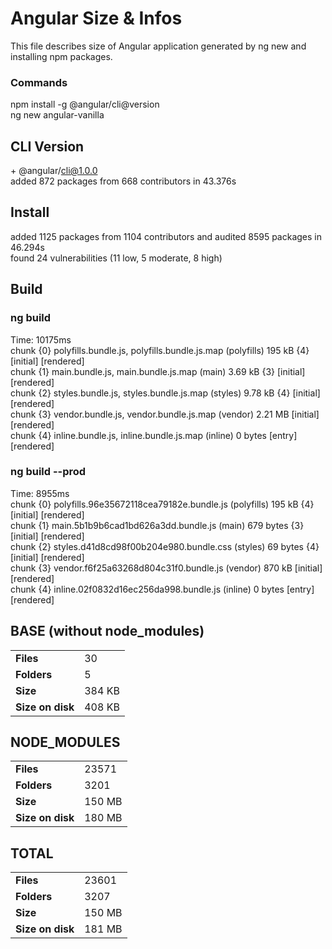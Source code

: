 # Angular Size & Infos

This file describes size of Angular application generated by ng new and installing npm packages.

### Commands

npm install -g @angular/cli@version \
ng new angular-vanilla

## CLI Version

\+ @angular/cli@1.0.0\
added 872 packages from 668 contributors in 43.376s

## Install

added 1125 packages from 1104 contributors and audited 8595 packages in 46.294s\
found 24 vulnerabilities (11 low, 5 moderate, 8 high)

## Build

### ng build

Time: 10175ms\
chunk    {0} polyfills.bundle.js, polyfills.bundle.js.map (polyfills) 195 kB {4} [initial] [rendered]\
chunk    {1} main.bundle.js, main.bundle.js.map (main) 3.69 kB {3} [initial] [rendered]\
chunk    {2} styles.bundle.js, styles.bundle.js.map (styles) 9.78 kB {4} [initial] [rendered]\
chunk    {3} vendor.bundle.js, vendor.bundle.js.map (vendor) 2.21 MB [initial] [rendered]\
chunk    {4} inline.bundle.js, inline.bundle.js.map (inline) 0 bytes [entry] [rendered]

### ng build --prod

Time: 8955ms\
chunk    {0} polyfills.96e35672118cea79182e.bundle.js (polyfills) 195 kB {4} [initial] [rendered]\
chunk    {1} main.5b1b9b6cad1bd626a3dd.bundle.js (main) 679 bytes {3} [initial] [rendered]\
chunk    {2} styles.d41d8cd98f00b204e980.bundle.css (styles) 69 bytes {4} [initial] [rendered]\
chunk    {3} vendor.f6f25a63268d804c31f0.bundle.js (vendor) 870 kB [initial] [rendered]\
chunk    {4} inline.02f0832d16ec256da998.bundle.js (inline) 0 bytes [entry] [rendered]

## BASE (without node_modules)

|||
|-|-|
|**Files**| 30 |
|**Folders**| 5 |
|**Size**| 384 KB |
|**Size on disk**| 408 KB |

## NODE_MODULES

|||
|-|-|
|**Files**| 23571 |
|**Folders**| 3201 |
|**Size**| 150 MB |
|**Size on disk**| 180 MB |

## TOTAL

|||
|-|-|
|**Files**| 23601 |
|**Folders**| 3207 |
|**Size**| 150 MB |
|**Size on disk**| 181 MB |
